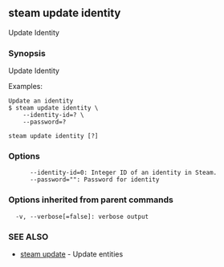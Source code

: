 ## steam update identity

Update Identity

### Synopsis


Update Identity

Examples:

    Update an identity
    $ steam update identity \
        --identity-id=? \
        --password=?

```
steam update identity [?]
```

### Options

```
      --identity-id=0: Integer ID of an identity in Steam.
      --password="": Password for identity
```

### Options inherited from parent commands

```
  -v, --verbose[=false]: verbose output
```

### SEE ALSO
* [steam update](steam_update.md)	 - Update entities

